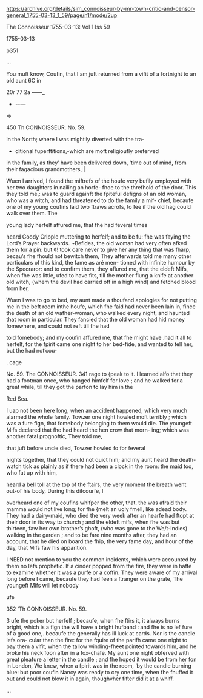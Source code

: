 https://archive.org/details/sim_connoisseur-by-mr-town-critic-and-censor-general_1755-03-13_1_59/page/n1/mode/2up

The Connoisseur  1755-03-13: Vol 1 Iss 59

1755-03-13

p351

...

You muft know, Coufin, that I 
am juft returned from a vifit of a fortnight to an old aunt 
6C in 





20r 77 2a 
——_ 


- --— 


=> 




















450 Th CONNOISSEUR. No. 59. 


in the North; where I was mightily diverted with the tra- 


- ditional fuperftitions,-which are moft religioufly preferved 


in the family, as they’ have been delivered down, ‘time out 
of mind, from their fagacious grandmothers, | 

Wuen I arrived, I found the miftrefs of the houfe very 
bufily employed with her two daughters in.nailing an horfe- 
fhoe to the threfhold of the door. This they told me,: was 
to guard againft the fpiteful defigns of an old woman, who 
was a witch, and had threatened to do the family a mif- 
chief, becaufe one of my young coufins laid two ftraws 
acrofs, to fee if the old hag could walk over them. The 


young lady herfelf affured me, that fhe had feveral times 


heard Goody Cripple muttering to herfelf; and to be fu: 
fhe was faying the Lord’s Prayer backwards. ~Befides, the 
old woman had very often afked them for a pin: but ¢! 
took care never to give her any thing that was fharp, becau‘s 
fhe fhould not bewitch them, They afterwards told me 
many other particulars of this kind, the fame as aré men- 
tioned with infinite humour by the Specraror: and to 
confirm them, they aflured me, that the eldeft Mifs, when 
fhe was little, ufed to have fits, till the mother flung a knife 
at another old witch, (whem the devil had carried off in a 
high wind) and fetched blood from her, 


Wuen I was to go to bed, my aunt made a thoufand 
apologies for not putting me in the beft room inthe houfe, 
which fhe faid had never been lain in, fince the death of an 
old wafher-woman, who walked every night, and haunted 
that room in particular. They fancied that the old woman 
had hid money fomewhere, and could not reft till fhe had 


told fomebody; and my coufin affured me, that fhe might 
have .had it all to herfelf, for the fpirit came one night to 
her bed-fide, and wanted to tell her, but the had not’cou- 

. cage 











No. 59. The CONNOISSEUR. 341 
rage to {peak to it. I learned alfo that they had a footman 
once, who hanged himfelf for love ; and he walked for.a 
great while, till they got the parfon to lay him in the 


Red Sea. 


I uap not been here long, when an accident happened, 
which very much alarmed the whole family. Towzer one 
night howled moft terribly ; which was a fure fign, that 
fomebody belonging to them would die. The youngeft 
Mifs declared that fhe had heard the hen crow that morn- 
ing; which was another fatal prognoftic, They told me, 


that juft before uncle died, Towzer howled fo for feveral 


nights together, that they could not quict him; and my aunt 
heard the death-watch tick as plainly as if there had been 
a clock in the room: the maid too, who fat up with him, 


heard a bell toll at the top of the ftairs, the very moment 
the breath went out-of his body, During this difcourfe, I 


overheard one of my coufins whifper the other, that. the 
was afraid their mamma would not live long; for fhe {melt 
an ugly fmell, like adead body. They had a dairy-maid, 
who died the very week after an hearfe had ftopt at their 
door in its way to church ; and the eldeft mifs, when fhe 
was but thirteen, faw her own brother’s ghoft, (who was 
gone to the We/t-Indies) walking in the garden ; and to be 
fare nine months after, they had an account, that he died 
on board the fhip, the very fame day, and hour of the day, 
that Mifs faw his apparition. 


I NEED not mention to you the common incidents, 
which were accounted by them no lefs prophetic. If a 
cinder popped from the fire, they were in hafte to examine 
whether it was a purfe or a coffin. They were aware of 
my arrival long before I came, becaufe they had feen a 
ftranger on the grate, The youngeft Mifs will let nobody 

ufe 








352 ‘Th CONNOISSEUR. No. 59. 


3 
ufe the poker but herfelf ; becaufe, when fhe ftirs it, it 
always burns bright, which is a fign the will have a bright 
hufband : and fhe is no lef fure of a good one,. becaufe the 
generally has ill luck at cards. Nor is the candle lefs ora- 
cular than the fire: for the fquire of the parifh came one 
night to pay them a vifit, when the tallow winding-fheet 
pointed towards him, and he broke his neck foon after in a 
fox-chafe. My aunt one night obferved with great pleafure 
a letter in the candle ; and fhe hoped it would be from her 
fon in London, We knew, when a fpirit was in the room, 
‘by the candle burning blue: but poor coufin Nancy was 
ready to cry one time, when fhe fnuffed it out and could 
not blow it in again, thoughvher fifter did it at a whiff. 


...


